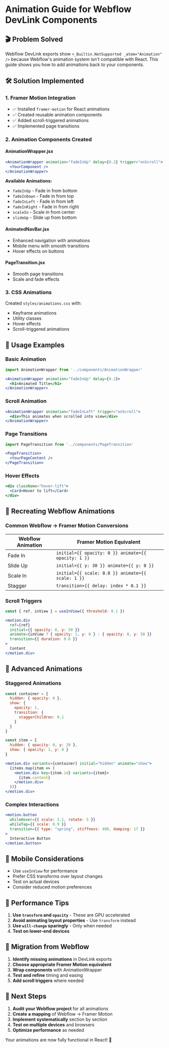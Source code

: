 # Animation Guide for Webflow DevLink Components

## 🎬 **Problem Solved**

Webflow DevLink exports show `<_Builtin.NotSupported _atom="Animation" />` because Webflow's animation system isn't compatible with React. This guide shows you how to add animations back to your components.

## 🛠️ **Solution Implemented**

### **1. Framer Motion Integration**
- ✅ Installed `framer-motion` for React animations
- ✅ Created reusable animation components
- ✅ Added scroll-triggered animations
- ✅ Implemented page transitions

### **2. Animation Components Created**

#### **AnimationWrapper.jsx**
```jsx
<AnimationWrapper animation="fadeInUp" delay={0.2} trigger="onScroll">
  <YourComponent />
</AnimationWrapper>
```

**Available Animations:**
- `fadeInUp` - Fade in from bottom
- `fadeInDown` - Fade in from top  
- `fadeInLeft` - Fade in from left
- `fadeInRight` - Fade in from right
- `scaleIn` - Scale in from center
- `slideUp` - Slide up from bottom

#### **AnimatedNavBar.jsx**
- Enhanced navigation with animations
- Mobile menu with smooth transitions
- Hover effects on buttons

#### **PageTransition.jsx**
- Smooth page transitions
- Scale and fade effects

### **3. CSS Animations**
Created `styles/animations.css` with:
- Keyframe animations
- Utility classes
- Hover effects
- Scroll-triggered animations

## 🚀 **Usage Examples**

### **Basic Animation**
```jsx
import AnimationWrapper from '../components/AnimationWrapper'

<AnimationWrapper animation="fadeInUp" delay={0.2}>
  <h1>Animated Title</h1>
</AnimationWrapper>
```

### **Scroll Animation**
```jsx
<AnimationWrapper animation="fadeInLeft" trigger="onScroll">
  <div>This animates when scrolled into view</div>
</AnimationWrapper>
```

### **Page Transitions**
```jsx
import PageTransition from '../components/PageTransition'

<PageTransition>
  <YourPageContent />
</PageTransition>
```

### **Hover Effects**
```jsx
<div className="hover-lift">
  <Card>Hover to lift</Card>
</div>
```

## 🎯 **Recreating Webflow Animations**

### **Common Webflow → Framer Motion Conversions**

| Webflow Animation | Framer Motion Equivalent |
|------------------|-------------------------|
| Fade In | `initial={{ opacity: 0 }} animate={{ opacity: 1 }}` |
| Slide Up | `initial={{ y: 30 }} animate={{ y: 0 }}` |
| Scale In | `initial={{ scale: 0.8 }} animate={{ scale: 1 }}` |
| Stagger | `transition={{ delay: index * 0.1 }}` |

### **Scroll Triggers**
```jsx
const { ref, inView } = useInView({ threshold: 0.1 })

<motion.div
  ref={ref}
  initial={{ opacity: 0, y: 50 }}
  animate={inView ? { opacity: 1, y: 0 } : { opacity: 0, y: 50 }}
  transition={{ duration: 0.6 }}
>
  Content
</motion.div>
```

## 🔧 **Advanced Animations**

### **Staggered Animations**
```jsx
const container = {
  hidden: { opacity: 0 },
  show: {
    opacity: 1,
    transition: {
      staggerChildren: 0.1
    }
  }
}

const item = {
  hidden: { opacity: 0, y: 20 },
  show: { opacity: 1, y: 0 }
}

<motion.div variants={container} initial="hidden" animate="show">
  {items.map(item => (
    <motion.div key={item.id} variants={item}>
      {item.content}
    </motion.div>
  ))}
</motion.div>
```

### **Complex Interactions**
```jsx
<motion.button
  whileHover={{ scale: 1.1, rotate: 5 }}
  whileTap={{ scale: 0.9 }}
  transition={{ type: "spring", stiffness: 400, damping: 17 }}
>
  Interactive Button
</motion.button>
```

## 📱 **Mobile Considerations**

- Use `useInView` for performance
- Prefer CSS transforms over layout changes
- Test on actual devices
- Consider reduced motion preferences

## 🎨 **Performance Tips**

1. **Use `transform` and `opacity`** - These are GPU accelerated
2. **Avoid animating layout properties** - Use `transform` instead
3. **Use `will-change` sparingly** - Only when needed
4. **Test on lower-end devices**

## 🔄 **Migration from Webflow**

1. **Identify missing animations** in DevLink exports
2. **Choose appropriate Framer Motion equivalent**
3. **Wrap components** with AnimationWrapper
4. **Test and refine** timing and easing
5. **Add scroll triggers** where needed

## 🎯 **Next Steps**

1. **Audit your Webflow project** for all animations
2. **Create a mapping** of Webflow → Framer Motion
3. **Implement systematically** section by section
4. **Test on multiple devices** and browsers
5. **Optimize performance** as needed

Your animations are now fully functional in React! 🎉



